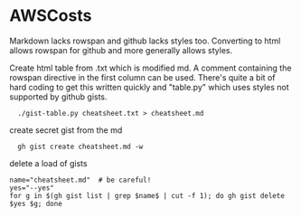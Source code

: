 # AWSCosts

Markdown lacks rowspan and github lacks styles too.  Converting to html allows rowspan for github and more generally allows styles.

Create html table from .txt which is modified md.  A comment containing the rowspan directive in the first column can be used.  There's quite a bit of hard coding to get this written quickly and "table.py" which uses styles not supported by github gists.
```
  ./gist-table.py cheatsheet.txt > cheatsheet.md
```

create secret gist from the md
```
  gh gist create cheatsheet.md -w  
```

delete a load of gists

```
name="cheatsheet.md"  # be careful!
yes="--yes"
for g in $(gh gist list | grep $name$ | cut -f 1); do gh gist delete $yes $g; done
```